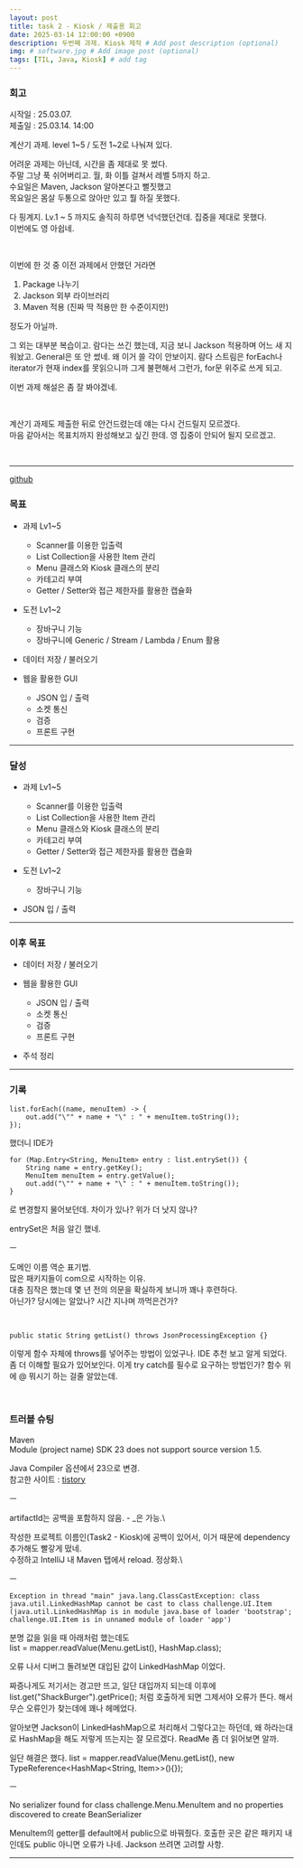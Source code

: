 ```yaml
---
layout: post
title: task 2 - Kiosk / 제출용 회고
date: 2025-03-14 12:00:00 +0900
description: 두번째 과제. Kiosk 제작 # Add post description (optional)
img: # software.jpg # Add image post (optional)
tags: [TIL, Java, Kiosk] # add tag
---
```


### 회고


시작일 : 25.03.07.\
제출일 : 25.03.14. 14:00


계산기 과제. level 1~5 / 도전 1~2로 나눠져 있다.


어려운 과제는 아닌데, 시간을 좀 제대로 못 썼다.\
주말 그냥 푹 쉬어버리고. 월, 화 이틀 걸쳐서 레벨 5까지 하고.\
수요일은 Maven, Jackson 알아본다고 뻘짓했고\
목요일은 몸살 두통으로 앉아만 있고 뭘 하질 못했다.


다 핑계지. Lv.1 ~ 5 까지도 솔직히 하루면 넉넉했던건데. 집중을 제대로 못했다.\
이번에도 영 아쉽네.

<br>

이번에 한 것 중 이전 과제에서 안했던 거라면
1. Package 나누기
2. Jackson 외부 라이브러리
3. Maven 적용 (진짜 딱 적용만 한 수준이지만)

정도가 아닐까.

그 외는 대부분 복습이고. 람다는 쓰긴 했는데, 지금 보니 Jackson 적용하며 어느 새 지워놨고. General은 또 안 썼네. 왜 이거 쓸 각이 안보이지. 람다 스트림은 forEach나 iterator가 현재 index를 못읽으니까 그게 불편해서 그런가, for문 위주로 쓰게 되고.

이번 과제 해설은 좀 잘 봐야겠네.

<br>

계산기 과제도 제출한 뒤로 안건드렸는데 얘는 다시 건드릴지 모르겠다.\
마음 같아서는 목표치까지 완성해보고 싶긴 한데. 영 집중이 안되어 될지 모르겠고.

<br>
<hr>

[github](https://github.com/le951/task2-kiosk)


### 목표
- 과제 Lv1~5
    - Scanner를 이용한 입출력
    - List Collection을 사용한 Item 관리
    - Menu 클래스와 Kiosk 클래스의 분리
    - 카테고리 부여
    - Getter / Setter와 접근 제한자를 활용한 캡슐화

- 도전 Lv1~2
    - 장바구니 기능
    - 장바구니에 Generic / Stream / Lambda / Enum 활용

- 데이터 저장 / 불러오기

- 웹을 활용한 GUI
    - JSON 입 / 출력
    - 소켓 통신
    - 검증
    - 프론트 구현
    

<hr>

### 달성
- 과제 Lv1~5
    - Scanner를 이용한 입출력
    - List Collection을 사용한 Item 관리
    - Menu 클래스와 Kiosk 클래스의 분리
    - 카테고리 부여
    - Getter / Setter와 접근 제한자를 활용한 캡슐화

- 도전 Lv1~2
    - 장바구니 기능

- JSON 입 / 출력


<hr>

### 이후 목표
- 데이터 저장 / 불러오기

- 웹을 활용한 GUI
    - JSON 입 / 출력
    - 소켓 통신
    - 검증
    - 프론트 구현

- 주석 정리
    
<hr>

### 기록
    list.forEach((name, menuItem) -> {
        out.add("\"" + name + "\" : " + menuItem.toString());
    });

했더니 IDE가

    for (Map.Entry<String, MenuItem> entry : list.entrySet()) {
        String name = entry.getKey();
        MenuItem menuItem = entry.getValue();
        out.add("\"" + name + "\" : " + menuItem.toString());
    }

로 변경할지 물어보던데. 차이가 있나? 위가 더 낫지 않나?

entrySet은 처음 알긴 했네.

ㅡ

도메인 이름 역순 표기법.\
많은 패키지들이 com으로 시작하는 이유.\
대충 짐작은 했는데 몇 년 전의 의문을 확실하게 보니까 꽤나 후련하다.\
아닌가? 당시에는 알았나? 시간 지나며 까먹은건가?

<br>

    public static String getList() throws JsonProcessingException {}

이렇게 함수 자체에 throws를 넣어주는 방법이 있었구나. IDE 추천 보고 알게 되었다.
좀 더 이해할 필요가 있어보인다. 이게 try catch를 필수로 요구하는 방법인가?
함수 위에 @ 뭐시기 하는 걸줄 알았는데.

<br>

### 트러블 슈팅

Maven \
Module (project name) SDK 23 does not support source version 1.5.

Java Compiler 옵션에서 23으로 변경.\
참고한 사이트 : [tistory](https://zion830.tistory.com/114)

ㅡ

artifactId는 공백을 포함하지 않음. - _은 가능.\

작성한 프로젝트 이름인(Task2 - Kiosk)에 공백이 있어서, 이거 때문에 dependency 추가해도 빨갛게 떴네.\
수정하고 IntelliJ 내 Maven 탭에서 reload. 정상화.\

ㅡ

    Exception in thread "main" java.lang.ClassCastException: class java.util.LinkedHashMap cannot be cast to class challenge.UI.Item (java.util.LinkedHashMap is in module java.base of loader 'bootstrap'; challenge.UI.Item is in unnamed module of loader 'app')

분명 값을 읽을 때 아래처럼 했는데도     
    list = mapper.readValue(Menu.getList(), HashMap.class);

오류 나서 디버그 돌려보면 대입된 값이 LinkedHashMap 이었다.

짜증나게도 저기서는 경고만 뜨고, 일단 대입까지 되는데 이후에 list.get("ShackBurger").getPrice(); 처럼 호출하게 되면 그제서야 오류가 뜬다. 해서 무슨 오류인가 찾는데에 꽤나 헤메었다.

알아보면 Jackson이 LinkedHashMap으로 처리해서 그렇다고는 하던데, 왜 하라는대로 HashMap을 해도 저렇게 뜨는지는 잘 모르겠다. ReadMe 좀 더 읽어보면 알까.

일단 해결은 했다.
    list = mapper.readValue(Menu.getList(), new TypeReference<HashMap<String, Item>>(){});

ㅡ

No serializer found for class challenge.Menu.MenuItem and no properties discovered to create BeanSerializer

MenuItem의 getter를 default에서 public으로 바꿔줬다. 호출한 곳은 같은 패키지 내인데도 public 아니면 오류가 나네. Jackson 쓰려면 고려할 사항.

<hr>
<br>


